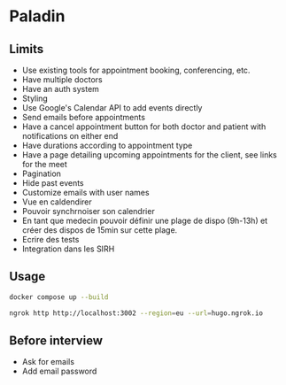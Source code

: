 # Paladin

## Limits

- Use existing tools for appointment booking, conferencing, etc.
- Have multiple doctors
- Have an auth system
- Styling
- Use Google's Calendar API to add events directly
- Send emails before appointments
- Have a cancel appointment button for both doctor and patient with notifications on either end
- Have durations according to appointment type
- Have a page detailing upcoming appointments for the client, see links for the meet
- Pagination
- Hide past events
- Customize emails with user names
- Vue en caldendirer
- Pouvoir synchrnoiser son calendrier
- En tant que medecin pouvoir définir une plage de dispo (9h-13h) et créer des dispos de 15min sur cette plage.
- Ecrire des tests 
- Integration dans les SIRH

## Usage

```bash
docker compose up --build

ngrok http http://localhost:3002 --region=eu --url=hugo.ngrok.io
```

## Before interview
- Ask for emails
- Add email password



